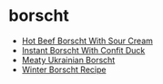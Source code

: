 # borscht

 * [Hot Beef Borscht With Sour Cream](index/h/hot-beef-borscht-with-sour-cream-3189.json)
 * [Instant Borscht With Confit Duck](index/i/instant-borscht-with-confit-duck-236945.json)
 * [Meaty Ukrainian Borscht](index/m/meaty-ukrainian-borscht-6008.json)
 * [Winter Borscht Recipe](index/w/winter-borscht-recipe.json)
